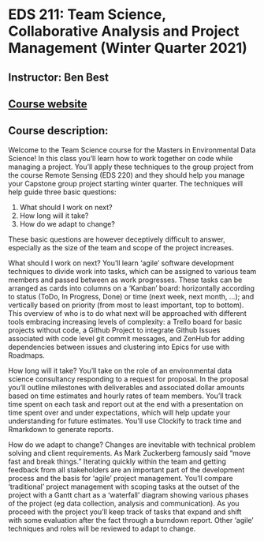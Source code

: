 # EDS 211: Team Science, Collaborative Analysis and Project Management (Winter Quarter 2021) 
## Instructor: Ben Best 
## [Course website](https://bbest.github.io/eds211-team/)

## Course description: 
Welcome to the Team Science course for the Masters in Environmental Data Science! In this class you’ll learn how to work together on code while managing a project. You’ll apply these techniques to the group project from the course Remote Sensing (EDS 220) and they should help you manage your Capstone group project starting winter quarter. The techniques will help guide three basic questions:

1. What should I work on next?
2. How long will it take?
3. How do we adapt to change?

These basic questions are however deceptively difficult to answer, especially as the size of the team and scope of the project increases.

What should I work on next? You’ll learn ‘agile’ software development techniques to divide work into tasks, which can be assigned to various team members and passed between as work progresses. These tasks can be arranged as cards into columns on a ‘Kanban’ board: horizontally according to status (ToDo, In Progress, Done) or time (next week, next month, …); and vertically based on priority (from most to least important, top to bottom). This overview of who is to do what next will be approached with different tools embracing increasing levels of complexity: a Trello board for basic projects without code, a Github Project to integrate Github Issues associated with code level git commit messages, and ZenHub for adding dependencies between issues and clustering into Epics for use with Roadmaps.

How long will it take? You’ll take on the role of an environmental data science consultancy responding to a request for proposal. In the proposal you’ll outline milestones with deliverables and associated dollar amounts based on time estimates and hourly rates of team members. You’ll track time spent on each task and report out at the end with a presentation on time spent over and under expectations, which will help update your understanding for future estimates. You’ll use Clockify to track time and Rmarkdown to generate reports.

How do we adapt to change? Changes are inevitable with technical problem solving and client requirements. As Mark Zuckerberg famously said “move fast and break things.” Iterating quickly within the team and getting feedback from all stakeholders are an important part of the development process and the basis for ‘agile’ project management. You’ll compare ‘traditional’ project management with scoping tasks at the outset of the project with a Gantt chart as a ‘waterfall’ diagram showing various phases of the project (eg data collection, analysis and communication). As you proceed with the project you’ll keep track of tasks that expand and shift with some evaluation after the fact through a burndown report. Other ‘agile’ techniques and roles will be reviewed to adapt to change.
